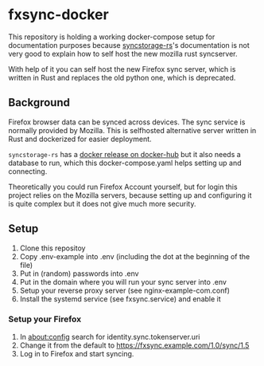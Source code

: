 # fxsync-docker

This repository is holding a working docker-compose setup for documentation purposes
because [syncstorage-rs](https://github.com/mozilla-services/syncstorage-rs)'s documentation
is not very good to explain how to self host the new mozilla rust syncserver.

With help of it you can self host the new Firefox sync server, which is written in Rust
and replaces the old python one, which is deprecated.

## Background

Firefox browser data can be synced across devices. The sync service is normally provided by Mozilla.
This is selfhosted alternative server written in Rust and dockerized for easier deployment.

`syncstorage-rs` has a [docker release on docker-hub](https://hub.docker.com/r/mozilla/syncstorage-rs/)
but it also needs a database to run, which this docker-compose.yaml helps setting up and connecting.

Theoretically you could run Firefox Account yourself, but for login this project relies on the Mozilla
servers, because setting up and configuring it is quite complex but it does not give much more security.

## Setup

1. Clone this repositoy
2. Copy .env-example into .env (including the dot at the beginning of the file)
3. Put in (random) passwords into .env
4. Put in the domain where you will run your sync server into .env
5. Setup your reverse proxy server (see nginx-example-com.conf)
6. Install the systemd service (see fxsync.service) and enable it

### Setup your Firefox

1. In [about:config](about:config) search for identity.sync.tokenserver.uri
2. Change it from the default to https://fxsync.example.com/1.0/sync/1.5
3. Log in to Firefox and start syncing.
